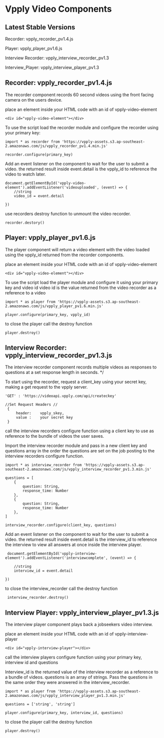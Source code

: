 # Vpply Video Components

## Latest Stable Versions
Recorder: vpply_recorder_pv1.4.js

Player: vpply_player_pv1.6.js

Interview Recorder: vpply_interview_recorder_pv1.3

Interview_Player: vpply_interview_player_pv1.3



## Recorder: vpply_recorder_pv1.4.js
The recorder component records 60 second videos using the front facing camera on the users device.

place an element inside your HTML code with an id of vpply-video-element

```
<div id="vpply-video-element"></div>
```

To use the script load the recorder module and configure the recorder using your primary key: 

```
import * as recorder from 'https://vpply-assets.s3.ap-southeast-2.amazonaws.com/js/vpply_recorder_pv1.4.min.js'

recorder.configure(primary_key)
```
Add an event listener on the component to wait for the user to submit a video.
the returned result inside event.detail is the vpply_id to reference the video to watch later.

```
document.getElementById('vpply-video-element').addEventListener('videouploaded', (event) => {
    //string
    video_id = event.detail
    
})
```

use recorders destroy function to unmount the video recorder.

```
recorder.destory()
```


## Player: vpply_player_pv1.6.js
The player component will return a video element with the video loaded using the vpply_id returned from the recorder components. 

place an element inside your HTML code with an id of vpply-video-element
```
<div id="vpply-video-element"></div>
```

To use the script load the player module and configure it using your primary key and video id
video id is the value returned from the video recorder as a reference to a video
```
import * as player from 'https://vpply-assets.s3.ap-southeast-2.amazonaws.com/js/vpply_player_pv1.6.min.js'

player.configure(primary_key, vpply_id)
 ```
to close the player call the destroy function
```
player.destroy()
```

## Interview Recorder: vpply_interview_recorder_pv1.3.js
The interview recorder component records multiple videos as responses to questions at a set response length in seconds. */

To start using the recorder, request a client_key using your secret key, making a get request to the vpply server. 
```
'GET' : 'https://videoapi.vpply.com/api/createckey'

//Set Request Headers //
 {
     header:    vpply_skey,
     value :    your secret key
 }
```
call the interview recorders configure function using a client key to use as reference to the bundle of videos the user saves.


Import the interview recorder module and pass in a new client key and questions array in the order the questions are set on the 
job posting to the interview recorders configure function.
```
import * as interview_recorder from 'https://vpply-assets.s3.ap-southeast-2.amazonaws.com/js/vpply_interview_recorder_pv1.3.min.js'

questions = [
    {
        question: String, 
        response_time: Number
    },
    {
        question: String, 
        response_time: Number
    },
]

interview_recorder.configure(client_key, questions)
```

Add an event listener on the component to wait for the user to submit a video.
the returned result inside event.detail is the interview_id to reference the interview to 
view all answers at once inside the interview player.
```
 document.getElementById('vpply-interview-element').addEventListener('interviewcomplete', (event) => {
    
    //string
    interview_id = event.detail
    
})
```
to close the interview_recorder call the destroy function
```
 interview_recorder.destroy()
```

## Interview Player: vpply_interview_player_pv1.3.js
The interview player component plays back a jobseekers video interview. 

place an element inside your HTML code with an id of vpply-interview-player
```
<div id="vpply-interview-player"></div>
```
call the interview players configure function using your primary key, interview id and questions 

Interview_id is the returned value of the interview recorder as a reference to a bundle of videos.
questions is an array of strings. Pass the questions in the same order they were answered in the interview_recorder.
```
import * as player from 'https://vpply-assets.s3.ap-southeast-2.amazonaws.com/js/vpply_interview_player_pv1.3.min.js'

questions = ['string', 'string']

player.configure(primary_key, interview_id, questions)
 ```
to close the player call the destroy function
```
player.destroy()
```
